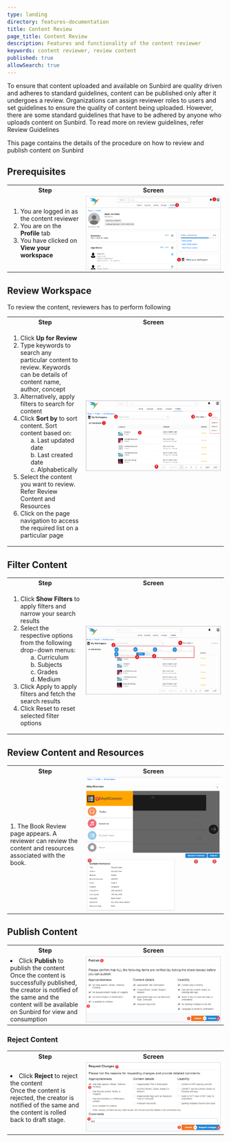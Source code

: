 ```yaml
---
type: landing
directory: features-documentation
title: Content Review
page_title: Content Review
description: Features and functionality of the content reviewer
keywords: content reviewer, review content
published: true
allowSearch: true
---
```

To ensure that content uploaded and available on Sunbird are quality driven and adheres to standard guidelines, content can be published only after it undergoes a review.
Organizations can assign reviewer roles to users and set guidelines to ensure the quality of content being uploaded. However, there are some standard guidelines that have to be adhered by anyone who uploads
content on Sunbird. To read more on review guidelines, refer Review Guidelines

This page contains the details of the procedure on how to review and publish content on Sunbird
 
## Prerequisites

<table>
  <tr>
    <th style="width:35%;">Step</th>
    <th style="width:65%;">Screen</th>
  </tr>
  <tr>
    <td><ol>
   <li>You are logged in as the content reviewer
   <li>You are on the <b>Profile</b> tab
   <li>You have clicked on <b>View your workspace</b>
      </td>
      <td><img src="pages/features-documentation/images/contentreviewer/content_reviewer_profile.png"></td>
  </tr>
 </table>

## Review Workspace
To review the content, reviewers has to perform following 
 <table>
  <tr>
    <th style="width:35%;">Step</th>
    <th style="width:65%;">Screen</th>
  </tr>
 <tr>
    <td><ol>
     <li>Click <b>Up for Review</b>
     <li>Type keywords to search any particular content to review. Keywords can be details of content name, author, concept
     <li>Alternatively, apply filters to search for content
     <li>Click <b>Sort by</b> to sort content. Sort content based on:
       <ol>a. Last updated date
       <br>b. Last created date
       <br>c. Alphabetically </ol>
     <li>Select the content you want to review. Refer <a=href:"/pages/features-documentation/content_review.md/##Review Content and Resources">Review Content and Resources</a>
      <li>Click on the page navigation to access the required list on a particular page</ol>
   </td>
    <td><img src="pages/features-documentation/images/contentreviewer/content_reviewer1.png"></td>
  </tr>
  </table>

## Filter Content

<table>
  <tr>
    <th style="width:35%;">Step</th>
    <th style="width:65%;">Screen</th>
  </tr>
  <tr>
    <td><ol>
     <li>Click <b>Show Filters</b> to apply filters and narrow your search results
     <li>Select the respective options from the following drop-down menus:
       <ol>a. Curriculum
       <br>b. Subjects
       <br>c. Grades
       <br>d. Medium</ol>
     <li>Click Apply to apply filters and fetch the search results
     <li>Click Reset to reset selected filter options
      </ol>
   </td>
    <td><img src="pages/features-documentation/images/contentreviewer/content_reviewer_filter.png"></td>
  </tr>
  </table>
  
## Review Content and Resources
  <table>
  <tr>
    <th style="width:35%;">Step</th>
    <th style="width:65%;">Screen</th>
  </tr>
  <tr>
    <td>1. The Book Review page appears. A reviewer can review the content and resources associated with the book.  
   </td>
    <td><img src="pages/features-documentation/images/contentreviewer/review_content.png"></td>
   </tr>
  </table>
  
## Publish Content
<table>
  <tr>
    <th style="width:35%;">Step</th>
    <th style="width:65%;">Screen</th>
  </tr>
  <tr>
   <td><li>Click <b>Publish</b> to publish the content
      <br> Once the content is successfully published, the creator is notified of the same and the
    content will be available on Sunbird for view and consumption
     </td>
    <td><img src="pages/features-documentation/images/contentreviewer/publish_content.png"></td>
  </tr>
  </table>
  
 ### Reject Content
  <table>
  <tr>
    <th style="width:35%;">Step</th>
    <th style="width:65%;">Screen</th>
  </tr>
  <tr>
   <td><li>Click <b>Reject</b> to reject the content
  <br>Once the content is rejected, the creator is notified of the same and the content is rolled back to draft stage.
     </td>
    <td><img src="pages/features-documentation/images/contentreviewer/reject_content.png"></td>
  </tr>
  </table>
